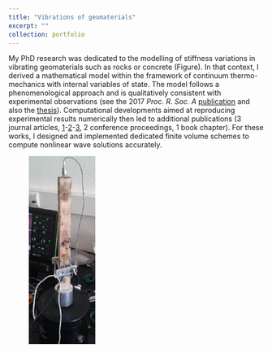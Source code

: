 ```yaml
---
title: "Vibrations of geomaterials"
excerpt: ""
collection: portfolio
---
```


My PhD research was dedicated to the modelling of stiffness variations in vibrating geomaterials such as rocks or concrete (Figure). In that context, I derived a mathematical model within the framework of continuum thermo-mechanics with internal variables of state. The model follows a phenomenological approach and is qualitatively consistent with experimental observations (see the 2017 <i>Proc. R. Soc. A</i> [publication](/publication/2017-05-31-prsa) and also the [thesis](https://tel.archives-ouvertes.fr/tel-01977206)). Computational developments aimed at reproducing experimental results numerically then led to additional publications (3 journal articles, [1](/publication/2018-06-01-ijss)-[2](/publication/2018-07-01-aaua)-[3](/publication/2019-03-13-wamot), 2 conference proceedings, 1 book chapter). For these works, I designed and implemented dedicated finite volume schemes to compute nonlinear wave solutions accurately.

<figure>
    <img src='/images/Slow.png' width="131" height="370" alt="Vibrating bar of concrete">
</figure>